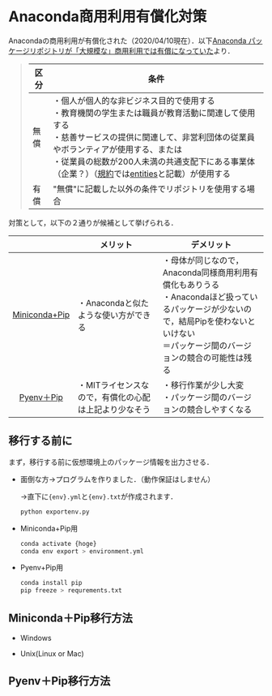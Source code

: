 # Anaconda商用利用有償化対策

Anacondaの商用利用が有償化された（2020/04/10現在）．以下[Anaconda パッケージリポジトリが「大規模な」商用利用では有償になっていた](https://qiita.com/tfukumori/items/f8fc2c53077b234384fc)より．

> | 区分 | 条件                                                         |
> | ---- | ------------------------------------------------------------ |
> | 無償 | ・個人が個人的な非ビジネス目的で使用する<br/>・教育機関の学生または職員が教育活動に関連して使用する<br/>・慈善サービスの提供に関連して、非営利団体の従業員やボランティアが使用する、または<br/> ・従業員の総数が200人未満の共通支配下にある事業体（企業？）（[規約](https://www.anaconda.com/terms-of-service)では[entities](http://www.takahashi-office.jp/column/houritsu-keiyakusho/18.htm)と記載）が使用する |
> | 有償 | "無償"に記載した以外の条件でリポジトリを使用する場合         |

対策として，以下の２通りが候補として挙げられる．

|               |              メリット              | デメリット |
| :-----------: | -------------------------------- | -------- |
| [Miniconda+Pip](#Miniconda+Pip移行方法) | ・Anacondaと似たような使い方ができる | ・母体が同じなので，Anaconda同様商用利用有償化もありうる<br />・Anacondaほど扱っているパッケージが少ないので，結局Pipを使わないといけない<br/>＝パッケージ間のバージョンの競合の可能性は残る |
|  [Pyenv＋Pip](#Pyenv＋Pip移行方法)  | ・MITライセンスなので，有償化の心配は上記より少なそう | ・移行作業が少し大変<br />・パッケージ間のバージョンの競合しやすくなる |

## 移行する前に

まず，移行する前に仮想環境上のパッケージ情報を出力させる．

- 面倒な方→プログラムを作りました．（動作保証はしません）

  →直下に`{env}.yml`と`{env}.txt`が作成されます．

  ```bash
  python exportenv.py
  ```

- Miniconda+Pip用

  ```bash
  conda activate {hoge}
  conda env export > environment.yml
  ```

- Pyenv+Pip用

  ```bash
  conda install pip
  pip freeze > requrements.txt
  ```

## Miniconda＋Pip移行方法

- Windows
  
- Unix(Linux or Mac)


## Pyenv＋Pip移行方法